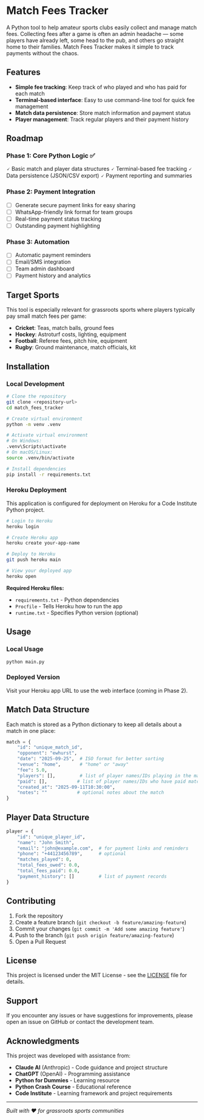 # Match Fees Tracker

A Python tool to help amateur sports clubs easily collect and manage match fees. Collecting fees after a game is often an admin headache — some players have already left, some head to the pub, and others go straight home to their families. Match Fees Tracker makes it simple to track payments without the chaos.

## Features

- **Simple fee tracking**: Keep track of who played and who has paid for each match
- **Terminal-based interface**: Easy to use command-line tool for quick fee management
- **Match data persistence**: Store match information and payment status
- **Player management**: Track regular players and their payment history

## Roadmap

### Phase 1: Core Python Logic ✅

🗸 Basic match and player data structures
🗸 Terminal-based fee tracking
🗸 Data persistence (JSON/CSV export)
🗸 Payment reporting and summaries

### Phase 2: Payment Integration
- [ ] Generate secure payment links for easy sharing
- [ ] WhatsApp-friendly link format for team groups
- [ ] Real-time payment status tracking
- [ ] Outstanding payment highlighting

### Phase 3: Automation
- [ ] Automatic payment reminders
- [ ] Email/SMS integration
- [ ] Team admin dashboard
- [ ] Payment history and analytics

## Target Sports

This tool is especially relevant for grassroots sports where players typically pay small match fees per game:

- **Cricket**: Teas, match balls, ground fees
- **Hockey**: Astroturf costs, lighting, equipment
- **Football**: Referee fees, pitch hire, equipment
- **Rugby**: Ground maintenance, match officials, kit

## Installation

### Local Development

```bash
# Clone the repository
git clone <repository-url>
cd match_fees_tracker

# Create virtual environment
python -m venv .venv

# Activate virtual environment
# On Windows:
.venv\Scripts\activate
# On macOS/Linux:
source .venv/bin/activate

# Install dependencies
pip install -r requirements.txt
```

### Heroku Deployment

This application is configured for deployment on Heroku for a Code Institute Python project.

```bash
# Login to Heroku
heroku login

# Create Heroku app
heroku create your-app-name

# Deploy to Heroku
git push heroku main

# View your deployed app
heroku open
```

**Required Heroku files:**
- `requirements.txt` - Python dependencies
- `Procfile` - Tells Heroku how to run the app
- `runtime.txt` - Specifies Python version (optional)

## Usage

### Local Usage
```bash
python main.py
```

### Deployed Version
Visit your Heroku app URL to use the web interface (coming in Phase 2).

## Match Data Structure

Each match is stored as a Python dictionary to keep all details about a match in one place:

```python
match = {
    "id": "unique_match_id",
    "opponent": "ewhurst",
    "date": "2025-09-25",  # ISO format for better sorting
    "venue": "home",       # "home" or "away"
    "fee": 5.0,
    "players": [],         # list of player names/IDs playing in the match
    "paid": [],           # list of player names/IDs who have paid match fees
    "created_at": "2025-09-11T10:30:00",
    "notes": ""           # optional notes about the match
}
```

## Player Data Structure

```python
player = {
    "id": "unique_player_id",
    "name": "John Smith",
    "email": "john@example.com",  # for payment links and reminders
    "phone": "+44123456789",      # optional
    "matches_played": 0,
    "total_fees_owed": 0.0,
    "total_fees_paid": 0.0,
    "payment_history": []         # list of payment records
}
```

## Contributing

1. Fork the repository
2. Create a feature branch (`git checkout -b feature/amazing-feature`)
3. Commit your changes (`git commit -m 'Add some amazing feature'`)
4. Push to the branch (`git push origin feature/amazing-feature`)
5. Open a Pull Request

## License

This project is licensed under the MIT License - see the [LICENSE](LICENSE) file for details.

## Support

If you encounter any issues or have suggestions for improvements, please open an issue on GitHub or contact the development team.

## Acknowledgments

This project was developed with assistance from:
- **Claude AI** (Anthropic) - Code guidance and project structure
- **ChatGPT** (OpenAI) - Programming assistance
- **Python for Dummies** - Learning resource
- **Python Crash Course** - Educational reference
- **Code Institute** - Learning framework and project requirements

---

*Built with ❤️ for grassroots sports communities*